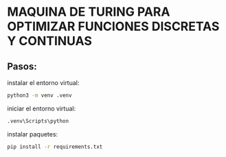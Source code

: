 # MAQUINA DE TURING PARA OPTIMIZAR FUNCIONES DISCRETAS Y CONTINUAS

## Pasos:

instalar el entorno virtual:

```bash
python3 -m venv .venv
```

iniciar el entorno virtual:

```bash
.venv\Scripts\python
```

instalar paquetes:
```bash
pip install -r requirements.txt
```
